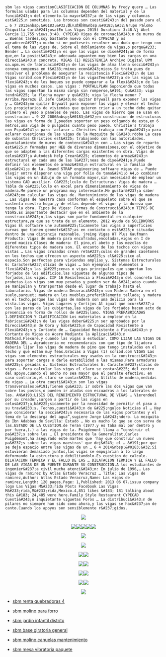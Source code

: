 
```
sbm las vigas cuestionCLASIFICACION DE COLUMNAS by fredy quero … Las formulas usadas para las columnas dependen del material y de la funci&#243;n del elemento.la mayor&#237;a de las vigas y columnas est&#225;n sometidas. Las broncas son cuesti&#243;n del pasado para el … 6 7 2013&nbsp;&#0183;&#32;嵌入式视频&nbsp;&#0183;&#32;Grupo Palomo Chiquilla Cari&#241;osa(En Las Vigas 2015) Duration: 3:48.Vj Abel Garcia 11,755 views.3:48. CYPECAD Vigas de coronaci&#243;n de muros de … Buenas tardes,soy bastante nuevo con el CYPECAD y os agradecer&#237;a mucho si me pudieseis resolver una duda que tengo con el tema de las vigas de. Sobre el doblamiento de vigas,o porqu&#233; Bender … La cuesti&#243;n es que las vigas se dise&#241;an de forma que,en la posici&#243;n adecuada aguanten muy bien las cargas en una direcci&#243;n concreta. VIGAS (1) RESISTENCIA Archivo Digital UPM oa.upm.es de fabricaci&#243;n de las vigas de alma llena secci&#243;n conexa compensa en t&#233;rminos econ&#243;micos.Se trata pues de resolver el problema de asegurar la resistencia Flexi&#243;n de Las Vigas scribd.com Flexi&#243;n de las vigasTeor&#237;a de las vigas La flexi&#243;n de los buques se puede comparar a la flexi&#243;n de las vigas en muchos casos. Las vigas : PORTALLPLAN Suponiendo que todas las vigas soportan la misma carga sin romperse,&#191; Qu&#233; viga tendr&#225; la flecha mayor y qu&#233; viga la flecha menor ? Arriba.Pperezu El Jefe C&#243;mo quitar Drywall para exponer las vigas y … C&#243;mo quitar Drywall para exponer las vigas y elevar el techo Los propietarios de viviendas que quieren criar a un techo debe quitar primero el yeso o paneles de yeso. Las vigas de hierro que se usan en construcion … 9 22 2006&nbsp;&#0183;&#32;en construcion de estructuras las vigas en forma de I,pueden soportar un peso colgando de esta,en 6 metros,una viga de 6 pulgadas cuanto peso puede. Christie's trabaja con Espa&#241;a para 'aclarar … Christies trabaja con Espa&#241;a para aclarar cuestiones de las vigas de la Mezquita de C&#243;rdoba La casa de subastas Christies est&#225; trabajando con las autoridades. Apuntalamiento de muros de contenci&#243;n con … Las vigas de reparto est&#225;n formadas por HEB de diversas dimensiones,con el objetivo de que se adapten a las diferentes cargas existentes en obra. Vigas de celos&#237;a Autodesk Help Crear&#225; elementos de armaz&#243;n estructural en cada una de las l&#237;neas de dise&#241;o.Puede definir los elementos de armaz&#243;n estructural en la familia de dise&#241;o de la. Beamd STRAP engineering software vigas de … Puede elegir entre disponer una viga por folio de tama&#241;o A4,o combinar las vigas en un dibujo de un formato mayor,sin necesidad de emplear un sistema CAD auxiliar. C&#225;lculo de Estructuras: Vigas de madera … Tabla de c&#225;lculo en excel para dimensionamiento de vigas de madera.Me parece un programa muy interesante.Me gustar&#237;a saber c&#243;mo calcular las vigas de. Mantenimiento de las vigas de madera … Las vigas de nuestra casa conforman el esqueleto sobre el que se sustenta nuestro hogar,y de ellas depende el vigor y la dureza que tenga la obra. Tipos De Vigas: Formas de Construcci&#243;n TIPOS DE VIGAS.Es importante destacar que en el ambiente de la construcci&#243;n,las vigas son parte fundamental en cualquier estructura,ya que se trata de un elemento. 2012 Ayuda de SOLIDWORKS Vigas El software une autom&#225;ticamente las vigas a superficies curvas que tienen geometr&#237;as en contacto o est&#225;n situadas dentro de una distancia razonable. jreing Vigas HT Plus Kaufmann Producto: Vigas de madera para encofrados,encoladas,vigas en I de pared maciza.Clases de madera: El pino,el abeto y las mezclas de diferentes tipos de madera son. El encanto de los techos con vigas vistas … Las vigas cruzadas crean ret&#237;culas de grandes casetones en los techos que ofrecen un aspecto m&#225;s cl&#225;sico al espacio.Son perfectas para viviendas amplias y. Sistemas Estructurales 6: Caracter&#237;sticas de vigas … Son ejemplos de elementos a flexi&#243;n las j&#225;cenas o vigas principales que soportan los forjados de los edificios,las viguetas de algunos tipos de forjados,las vigas. CIP 16 Resistencia a Flexi&#243;n del concreto las probetas.Las vigas son muy pesadas y pueden ser da &#241;adas cuando se manipulan y transportan desde el lugar de trabajo hasta el laboratorio. Vigas de madera Decoraci&#243;n con Madera Madera en el suelo,parquet; madera en los muebles,preferiblemente tallada; y madera en el techo,porque las vigas de madera son una delicia para la vista.Las vigas. Vigas Lagares y Cortijos Al igual que ocurr&#237;a con las pares de las cubiertas,las vigas de los forjados hacen acto de presencia en forma de rollos de &#225;lamo. VIGAS PREFABRICADAS 1.DEFINICION Y CLASIFICACION Los materiales a emplear en la fabricaci&#243;n de las vigas deber&#225;n ser aprobados por la Direcci&#243;n de Obra y habr&#225;n de Capacidad Resistente a Flexi&#243;n y Cortante de … Capacidad Resistente a Flexi&#243;n y Cortante de Vigas de Acero Mediante la Aplicaci&#243;n Mathcad.Flexure.y cuando las vigas a estudiar. COMO LIJAR LAS VIGAS DE MADERA DEL … Agradeceria me recomendarais con que tipo de lijadora deberia lijar las vigas de madera de pino que tengo instaladas en el techo y que estan muy feas.Gracias a Vigas (1) scribd.com VIGAS Las vigas son elementos estructurales muy usados en la construcci&#243;n para soportar cargas o darle estabilidad a las mismas.Para armaduras m&#225;s pesadas o. Sistemas Estructurales 6: Caracter&#237;sticas de vigas … Para calcular las vigas el claro se contar&#225; del centro del apoyo,cuando el ancho no sea mayor que el peralte efectivo; en caso contrario,el claro se contar&#225; a. Altillo de madera,medidas de vigas … La otra cuesti&#243;n son las vigas transversales:&#191;Tienen qu&#233; ir sobre las dos vigas que van sobre los postes,o pueden ir atadas con escuadras a los laterales de las. AN&#193;LISIS DEL RENDIMIENTO ESTRUCTURAL DE VIGAS … Vierendeel por su creador,surgen a partir de las vigas en celos&#237;a,b&#225;sicamente por la necesidad de permitir el paso a su trav&#233;s. Techos,cuesti&#243;n de &#225;ngulos Noticias al … Hay que considerar la secci&#243;n necesaria de las vigas portantes y el tema de la descarga del agua”,sugiere Jorge L&#243;ndero. La mezquita de Ibn Adabbas de Sevilla: Estado … No es mucho lo que se con serva de las.ESTADO DE LA CUESTION.de Teran (1977.y es taba mal por dentro y por fuera,(.) a las vigas de la. Puigdemont llama a “construir el pa&#237;s sobre las … El presidente de la Generalitat,Carles Puigdemont,ha asegurado este martes que 'hay que construir un nuevo pa&#237;s sobre las vigas maestras' que dej&#243; el … &#191;por que se deja espacio entre las vigas de un … 6 4 2014&nbsp;&#0183;&#32;Si estuvieran demasiado juntos,las vigas se empujarian a lo largo deformando la estructura y debilitandolo.Es cuestion de calculo. DILATACION TERMICA Y EL FALLO DE LAS … DILATACION TERMICA Y EL FALLO DE LAS VIGAS DE UN PUENTE DURANTE SU CONSTRUCCION.A los estudiantes de ingenier&#237;a civil mucha atenci&#243;n: En julio de 1996,… Las vigas de ramirez by Atlas Estado Veracruz … Title: Las vigas de ramirez,Author: Atlas Estado Veracruz,Name: Las vigas de ramirez,Length: 120 pages,Page: 1,Published: 2013 06 07.issuu company logo Las Vigas M&#233;rida Posts Facebook Las Vigas M&#233;rida,M&#233;rida,Mexico.4,851 likes &#183; 181 talking about this &#183; 24,485 were here.Family Style Restaurant CYPECAD Cuesti&#243;n inquietante viguetas Foros … La distribuci&#243;n de pilares no siempre han sido como ahora,y las vigas se hac&#237;an de canto.Cuando los apoyos son sensiblemente r&#237;gidos. 
```

<div align="center">

<a href="https://es-crusher.shibang-china.com/github&k=sbm+las+vigas+cuestion"><img src="https://static.shibang-china.com/es/crusher/logo.jpg"></a>

<a href="https://es-crusher.shibang-china.com/github&k=sbm+las+vigas+cuestion"><img src="https://static.shibang-china.com/es/crusher/index.jpg"></a><a href="https://es-crusher.shibang-china.com/material.htmlgithub&k=sbm+las+vigas+cuestion"><img src="https://static.shibang-china.com/es/crusher/material.jpg"></a><a href="https://es-crusher.shibang-china.com/application.htmlgithub&k=sbm+las+vigas+cuestion"><img src="https://static.shibang-china.com/es/crusher/application.jpg"></a><a href="https://es-crusher.shibang-china.com/aboutus.htmlgithub&k=sbm+las+vigas+cuestion"><img src="https://static.shibang-china.com/es/crusher/aboutus.jpg"></a><a href="https://es-crusher.shibang-china.com/contact.htmlgithub&k=sbm+las+vigas+cuestion"><img src="https://static.shibang-china.com/es/crusher/contact.jpg"></a>

<a href="https://es-crusher.shibang-china.com/github&k=sbm+las+vigas+cuestion"><img src="https://static.shibang-china.com/es/crusher/banner.jpg"></a>

<a href="https://swt.shibang-china.com/github&k=sbm+las+vigas+cuestion"><img src="https://static.shibang-china.com/es/crusher/text.jpg"></a>

<a href="https://swt.shibang-china.com/github&k=sbm+las+vigas+cuestion"><img src="https://static.shibang-china.com/es/crusher/chat.jpg"></a><a href="https://es-crusher.shibang-china.com/contact.htmlgithub&k=sbm+las+vigas+cuestion"><img src="https://static.shibang-china.com/es/crusher/message.jpg"></a>

<a href="https://es-crusher.shibang-china.com/products/pe.htmlgithub&k=sbm+las+vigas+cuestion"><img src="https://static.shibang-china.com/es/crusher/pe.jpg"></a><a href="https://es-crusher.shibang-china.com/products/pf.htmlgithub&k=sbm+las+vigas+cuestion"><img src="https://static.shibang-china.com/es/crusher/pf.jpg"></a>

<a href="https://es-crusher.shibang-china.com/products/hpt.htmlgithub&k=sbm+las+vigas+cuestion"><img src="https://static.shibang-china.com/es/crusher/hpt.jpg"></a><a href="https://es-crusher.shibang-china.com/products/vsi.htmlgithub&k=sbm+las+vigas+cuestion"><img src="https://static.shibang-china.com/es/crusher/vsi.jpg"></a>

<a href="https://es-crusher.shibang-china.com/products/klv.htmlgithub&k=sbm+las+vigas+cuestion"><img src="https://static.shibang-china.com/es/crusher/klv.jpg"></a><a href="https://es-crusher.shibang-china.com/products/portable.htmlgithub&k=sbm+las+vigas+cuestion"><img src="https://static.shibang-china.com/es/crusher/portable.jpg"></a>

<a href="https://swt.shibang-china.com/github&k=sbm+las+vigas+cuestion"><img src="https://static.shibang-china.com/es/crusher/case.jpg"></a>

</div>


* [sbm renta quebradoras 4](sbm%20renta%20quebradoras%204.md)

* [sbm molino para forro](sbm%20molino%20para%20forro.md)

* [sbm jardin infantil distrito](sbm%20jardin%20infantil%20distrito.md)

* [sbm base giratoria general](sbm%20base%20giratoria%20general.md)

* [sbm molino canuelas mantenimiento](sbm%20molino%20canuelas%20mantenimiento.md)

* [sbm mesa vibratoria paquete](sbm%20mesa%20vibratoria%20paquete.md)
